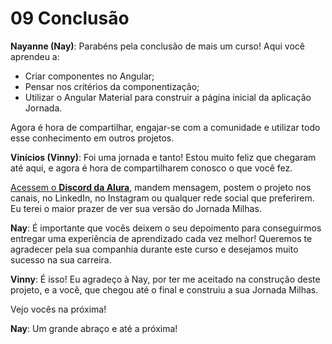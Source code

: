 # 09 Conclusão

**Nayanne (Nay)**: Parabéns pela conclusão de mais um curso! Aqui você aprendeu a:

- Criar componentes no Angular;
- Pensar nos critérios da componentização;
- Utilizar o Angular Material para construir a página inicial da aplicação Jornada.

Agora é hora de compartilhar, engajar-se com a comunidade e utilizar todo esse conhecimento em outros projetos.

**Vinícios (Vinny)**: Foi uma jornada e tanto! Estou muito feliz que chegaram até aqui, e agora é hora de compartilharem conosco o que você fez.

[Acessem o **Discord da Alura**](https://discord.gg/SK9bj7hEYD), mandem mensagem, postem o projeto nos canais, no LinkedIn, no Instagram ou qualquer rede social que preferirem. Eu terei o maior prazer de ver sua versão do Jornada Milhas.

**Nay**: É importante que vocês deixem o seu depoimento para conseguirmos entregar uma experiência de aprendizado cada vez melhor! Queremos te agradecer pela sua companhia durante este curso e desejamos muito sucesso na sua carreira.

**Vinny**: É isso! Eu agradeço à Nay, por ter me aceitado na construção deste projeto, e a você, que chegou até o final e construiu a sua Jornada Milhas.

Vejo vocês na próxima!

**Nay**: Um grande abraço e até a próxima!